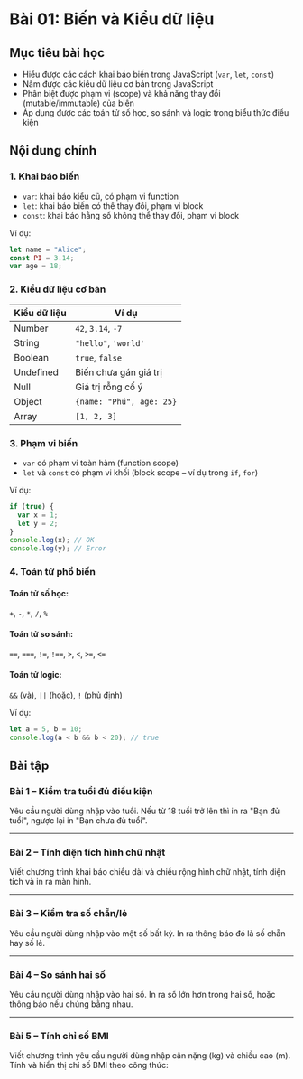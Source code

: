 ﻿# Bài 01: Biến và Kiểu dữ liệu 

## Mục tiêu bài học
- Hiểu được các cách khai báo biến trong JavaScript (`var`, `let`, `const`)
- Nắm được các kiểu dữ liệu cơ bản trong JavaScript
- Phân biệt được phạm vi (scope) và khả năng thay đổi (mutable/immutable) của biến
- Áp dụng được các toán tử số học, so sánh và logic trong biểu thức điều kiện

## Nội dung chính

### 1. Khai báo biến
- `var`: khai báo kiểu cũ, có phạm vi function
- `let`: khai báo biến có thể thay đổi, phạm vi block
- `const`: khai báo hằng số không thể thay đổi, phạm vi block

Ví dụ:
```js
let name = "Alice";
const PI = 3.14;
var age = 18;
```

### 2. Kiểu dữ liệu cơ bản
| Kiểu dữ liệu | Ví dụ |
|--------------|-------|
| Number       | `42`, `3.14`, `-7` |
| String       | `"hello"`, `'world'` |
| Boolean      | `true`, `false` |
| Undefined    | Biến chưa gán giá trị |
| Null         | Giá trị rỗng cố ý |
| Object       | `{name: "Phú", age: 25}` |
| Array        | `[1, 2, 3]` |

### 3. Phạm vi biến
- `var` có phạm vi toàn hàm (function scope)
- `let` và `const` có phạm vi khối (block scope – ví dụ trong `if`, `for`)

Ví dụ:
```js
if (true) {
  var x = 1;
  let y = 2;
}
console.log(x); // OK
console.log(y); // Error
```

### 4. Toán tử phổ biến
#### Toán tử số học:
`+`, `-`, `*`, `/`, `%`

#### Toán tử so sánh:
`==`, `===`, `!=`, `!==`, `>`, `<`, `>=`, `<=`

#### Toán tử logic:
`&&` (và), `||` (hoặc), `!` (phủ định)

Ví dụ:
```js
let a = 5, b = 10;
console.log(a < b && b < 20); // true
```


## Bài tập

### Bài 1 – Kiểm tra tuổi đủ điều kiện
Yêu cầu người dùng nhập vào tuổi. Nếu từ 18 tuổi trở lên thì in ra "Bạn đủ tuổi", ngược lại in "Bạn chưa đủ tuổi".

---

### Bài 2 – Tính diện tích hình chữ nhật
Viết chương trình khai báo chiều dài và chiều rộng hình chữ nhật, tính diện tích và in ra màn hình.

---

### Bài 3 – Kiểm tra số chẵn/lẻ
Yêu cầu người dùng nhập vào một số bất kỳ. In ra thông báo đó là số chẵn hay số lẻ.

---

### Bài 4 – So sánh hai số
Yêu cầu người dùng nhập vào hai số. In ra số lớn hơn trong hai số, hoặc thông báo nếu chúng bằng nhau.

---

### Bài 5 – Tính chỉ số BMI
Viết chương trình yêu cầu người dùng nhập cân nặng (kg) và chiều cao (m). Tính và hiển thị chỉ số BMI theo công thức:

